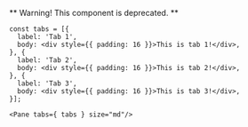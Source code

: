 ** Warning! This component is deprecated. **

    const tabs = [{
      label: 'Tab 1',
      body: <div style={{ padding: 16 }}>This is tab 1!</div>,
    }, {
      label: 'Tab 2',
      body: <div style={{ padding: 16 }}>This is tab 2!</div>,
    }, {
      label: 'Tab 3',
      body: <div style={{ padding: 16 }}>This is tab 3!</div>,
    }];

    <Pane tabs={ tabs } size="md"/>
